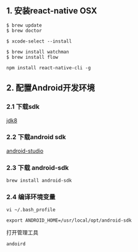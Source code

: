 ## 1. 安装react-native OSX
```
$ brew update
$ brew doctor

$ xcode-select --install

$ brew install watchman
$ brew install flow

npm install react-native-cli -g

```

## 2. 配置Android开发环境
### 2.1 下载sdk
[jdk8](http://www.oracle.com/technetwork/java/javase/downloads/jdk8-downloads-2133151.html)
### 2.2 下载android sdk
[android-studio](http://tools.android-studio.org/index.php/sdk)

### 2.3 下载 android-sdk
```
brew install android-sdk
```

### 2.4 编译环境变量
```
vi ~/.bash_profile
```

```
export ANDROID_HOME=/usr/local/opt/android-sdk
```
打开管理工具
```
andoird
```



